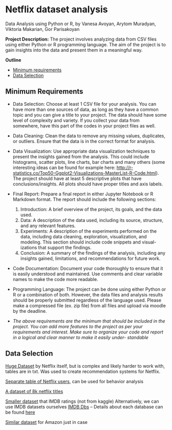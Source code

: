 # Netflix dataset analysis

Data Analysis using Python or R, by Vanesa Avoyan, Arytom Muradyan, Viktoria Makarian, Gor Parisakoyan

**Project Description:** The project involves analyzing data from CSV files using either Python or R
programming language. The aim of the project is to gain insights into the data and present them in a
meaningful way.

**Outline**

- [Minimum requirements](#minimum-requirements)
- [Data Selection](#data-selection)

## Minimum Requirements

- Data Selection: Choose at least 1 CSV file for your analysis. You can have more than one sources of
  data, as long as they have a common topic and you can give a title to your project. The data should
  have some level of complexity and variety. If you collect your data from somewhere, have this part of
  the codes in your project files as well.
- Data Cleaning: Clean the data to remove any missing values, duplicates, or outliers. Ensure that
  the data is in the correct format for analysis.
- Data Visualization: Use appropriate data visualization techniques to present the insights gained
  from the analysis. This could include histograms, scatter plots, line charts, bar charts and many
  others (some interesting ideas can be found for example here: http://r-statistics.co/Top50-Ggplot2-Visualizations-MasterList-R-Code.html). The project should have at least 5 descriptive plots that have
  conclusions/insights. All plots should have proper titles and axis labels.
- Final Report: Prepare a final report in either Jupyter Notebook or R Markdown format. The report
  should include the following sections:

  1. Introduction: A brief overview of the project, its goals, and the data used.
  2. Data: A description of the data used, including its source, structure, and any relevant features.
  3. Experiments: A description of the experiments performed on the data, including data cleaning,
     exploration, visualization, and modeling. This section should include code snippets and visual-
     izations that support the findings.
  4. Conclusion: A summary of the findings of the analysis, including any insights gained, limitations,
     and recommendations for future work.

- Code Documentation: Document your code thoroughly to ensure that it is easily understood and
  maintained. Use comments and clear variable names to make the code more readable.
- Programming Language: The project can be done using either Python or R or a combination of
  both. However, the data files and analysis results should be properly submitted regardless of the
  language used. Please make a compressed file (ex. zip file) from all files and upload via moodle by the
  deadline.
- _The above requirements are the minimum that should be included in the project. You
  can add more features to the project as per your requirements and interest. Make sure
  to organize your code and report in a logical and clear manner to make it easily under-
  standable_

## Data Selection

[Huge Dataset](https://www.kaggle.com/datasets/netflix-inc/netflix-prize-data) by Netflix itself, but is complex and likely harder to work with, tables are in txt. Was used to create recommendation systems for Netflix.

[Separate table of Netflix users](https://www.kaggle.com/datasets/arnavsmayan/netflix-userbase-dataset/data), can be used for behavior analysis

[A dataset of 8k netflix titles](https://www.kaggle.com/datasets/shivamb/netflix-shows)

[Smaller dataset](https://data.world/gonzandrobles/netflix-movies-and-series) that IMDB ratings (not from kaggle)
Alternatively, we can use IMDB datasets ourselves
[IMDB Dbs](https://datasets.imdbws.com/) – Details about each database can be found [here](https://developer.imdb.com/non-commercial-datasets/)

[Similar dataset](https://www.kaggle.com/datasets/shivamb/amazon-prime-movies-and-tv-shows) for Amazon just in case
